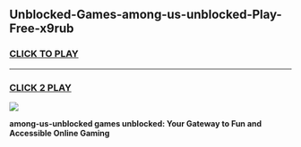 
## Unblocked-Games-among-us-unblocked-Play-Free-x9rub
<h3>
<a href="https://premium76.site?title=among-us-unblocked&ref=22A">CLICK TO PLAY</a></h3>
<hr>

<h3>
<a href="https://premium76.site?title=among-us-unblocked&ref=22A">CLICK 2 PLAY</a>
  
</h3>

<a href="https://premium76.site?title=among-us-unblocked&ref=22A"><img src="https://clearcache.store/games.png"></a>


**among-us-unblocked games unblocked: Your Gateway to Fun and Accessible Online Gaming**
